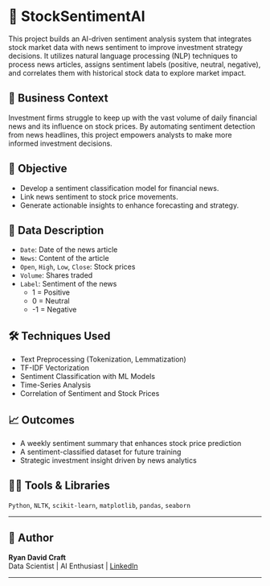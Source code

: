 # 🧠 StockSentimentAI

This project builds an AI-driven sentiment analysis system that integrates stock market data with news sentiment to improve investment strategy decisions. It utilizes natural language processing (NLP) techniques to process news articles, assigns sentiment labels (positive, neutral, negative), and correlates them with historical stock data to explore market impact.

## 📌 Business Context
Investment firms struggle to keep up with the vast volume of daily financial news and its influence on stock prices. By automating sentiment detection from news headlines, this project empowers analysts to make more informed investment decisions.

## 🎯 Objective
- Develop a sentiment classification model for financial news.
- Link news sentiment to stock price movements.
- Generate actionable insights to enhance forecasting and strategy.

## 🧪 Data Description

- `Date`: Date of the news article
- `News`: Content of the article
- `Open`, `High`, `Low`, `Close`: Stock prices
- `Volume`: Shares traded
- `Label`: Sentiment of the news  
    - 1 = Positive  
    - 0 = Neutral  
    - -1 = Negative

## 🛠️ Techniques Used
- Text Preprocessing (Tokenization, Lemmatization)
- TF-IDF Vectorization
- Sentiment Classification with ML Models
- Time-Series Analysis
- Correlation of Sentiment and Stock Prices

## 📈 Outcomes
- A weekly sentiment summary that enhances stock price prediction
- A sentiment-classified dataset for future training
- Strategic investment insight driven by news analytics

## 👨‍💻 Tools & Libraries
`Python`, `NLTK`, `scikit-learn`, `matplotlib`, `pandas`, `seaborn`

---

## 🤖 Author
**Ryan David Craft**  
 Data Scientist | AI Enthusiast | [LinkedIn](https://www.linkedin.com/in/ryan-craft-14a18b226/)

---

